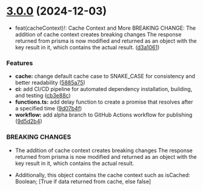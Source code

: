 # [3.0.0](https://github.com/yxx4c/prisma-extension-redis/compare/v2.2.1...v3.0.0) (2024-12-03)


* feat(cacheContext)!: Cache Context and More BREAKING CHANGE: The addition of cache context creates breaking changes The response returned from prisma is now modified and returned as an object with the key result in it, which contains the actual result. ([d3a1061](https://github.com/yxx4c/prisma-extension-redis/commit/d3a1061f1e14fc860b040699e95ea11abab181d6))


### Features

* **cache:** change default cache case to SNAKE_CASE for consistency and better readability ([5885a75](https://github.com/yxx4c/prisma-extension-redis/commit/5885a7559f74302c87e72410f613cb9f65ca6530))
* **ci:** add CI/CD pipeline for automated dependency installation, building, and testing ([cb3e88c](https://github.com/yxx4c/prisma-extension-redis/commit/cb3e88cd99c8e7882ca6547840318308e691fd4c))
* **functions.ts:** add delay function to create a promise that resolves after a specified time ([9d07b4f](https://github.com/yxx4c/prisma-extension-redis/commit/9d07b4f57b7bb750b122e65bab2c01473ca0e15e))
* **workflow:** add alpha branch to GitHub Actions workflow for publishing ([9d5d2b4](https://github.com/yxx4c/prisma-extension-redis/commit/9d5d2b45e946ec1ee341134e7dcdbed347ad294f))


### BREAKING CHANGES

* The addition of cache context creates breaking changes
The response returned from prisma is now modified and returned as an
object with the key result in it, which contains the actual result.

- Additionally, this object contains the cache context such as
        isCached: Boolean; [True if data returned from cache, else false]
